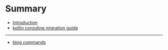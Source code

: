 # Summary

* [Introduction](README.md)
* [kotlin coroutine migration guide](coroutine-migration-guide/README.md)
----

* [blog commands](commends.md)
